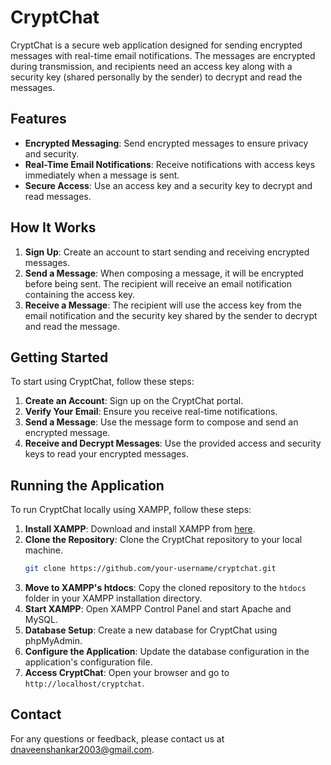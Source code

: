 # CryptChat

CryptChat is a secure web application designed for sending encrypted messages with real-time email notifications. The messages are encrypted during transmission, and recipients need an access key along with a security key (shared personally by the sender) to decrypt and read the messages.

## Features

- **Encrypted Messaging**: Send encrypted messages to ensure privacy and security.
- **Real-Time Email Notifications**: Receive notifications with access keys immediately when a message is sent.
- **Secure Access**: Use an access key and a security key to decrypt and read messages.

## How It Works

1. **Sign Up**: Create an account to start sending and receiving encrypted messages.
2. **Send a Message**: When composing a message, it will be encrypted before being sent. The recipient will receive an email notification containing the access key.
3. **Receive a Message**: The recipient will use the access key from the email notification and the security key shared by the sender to decrypt and read the message.

## Getting Started

To start using CryptChat, follow these steps:

1. **Create an Account**: Sign up on the CryptChat portal.
2. **Verify Your Email**: Ensure you receive real-time notifications.
3. **Send a Message**: Use the message form to compose and send an encrypted message.
4. **Receive and Decrypt Messages**: Use the provided access and security keys to read your encrypted messages.

## Running the Application

To run CryptChat locally using XAMPP, follow these steps:

1. **Install XAMPP**: Download and install XAMPP from [here](https://www.apachefriends.org/index.html).
2. **Clone the Repository**: Clone the CryptChat repository to your local machine.
    ```sh
    git clone https://github.com/your-username/cryptchat.git
    ```
3. **Move to XAMPP's htdocs**: Copy the cloned repository to the `htdocs` folder in your XAMPP installation directory.
4. **Start XAMPP**: Open XAMPP Control Panel and start Apache and MySQL.
5. **Database Setup**: Create a new database for CryptChat using phpMyAdmin.
6. **Configure the Application**: Update the database configuration in the application's configuration file.
7. **Access CryptChat**: Open your browser and go to `http://localhost/cryptchat`.

## Contact

For any questions or feedback, please contact us at dnaveenshankar2003@gmail.com.
